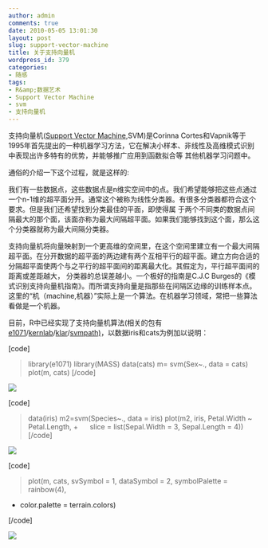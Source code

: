 ```yaml
---
author: admin
comments: true
date: 2010-05-05 13:01:30
layout: post
slug: support-vector-machine
title: 关于支持向量机
wordpress_id: 379
categories:
- 随感
tags:
- R&amp;数据艺术
- Support Vector Machine
- svm
- 支持向量机
---
```


支持向量机([Support Vector Machine](http://en.wikipedia.org/wiki/Support_vector_machine),SVM)是Corinna  Cortes和Vapnik等于1995年首先提出的一种机器学习方法，它在解决小样本、非线性及高维模式识别中表现出许多特有的优势，并能够推广应用到函数拟合等 其他机器学习问题中。

通俗的介绍一下这个过程，就是这样的:

我们有一些数据点，这些数据点是n维实空间中的点。我们希望能够把这些点通过一个n-1维的超平面分开。通常这个被称为线性分类器。有很多分类器都符合这个要求。但是我们还希望找到分类最佳的平面，即使得属 于两个不同类的数据点间隔最大的那个面，该面亦称为最大间隔超平面。如果我们能够找到这个面，那么这个分类器就称为最大间隔分类器。

支持向量机将向量映射到一个更高维的空间里，在这个空间里建立有一个最大间隔超平面。在分开数据的超平面的两边建有两个互相平行的超平面。建立方向合适的分隔超平面使两个与之平行的超平面间的距离最大化。其假定为，平行超平面间的距离或差距越大， 分类器的总误差越小。一个极好的指南是C.J.C Burges的《模式识别支持向量机指南》。而所谓支持向量是指那些在间隔区边缘的训练样本点。  这里的“机（machine,机器）”实际上是一个算法。在机器学习领域，常把一些算法看做是一个机器。

目前，R中已经实现了支持向量机算法(相关的包有[e1071](http://cran.r-project.org/web/packages/e1071/index.html)/[kernlab](http://cran.r-project.org/web/packages/kernlab/index.html)/[klar](http://cran.r-project.org/web/packages/klaR/index.html)/[svmpath)](http://cran.r-project.org/web/packages/svmpath/index.html)，以数据iris和cats为例加以说明：

[code]
>library(e1071)
>library(MASS)
>data(cats)
>m= svm(Sex~., data = cats)
>plot(m, cats)
[/code]

[![](http://yishuo.cos.name/wp-content/uploads/2010/05/未命名1.jpg)](http://yishuo.cos.name/wp-content/uploads/2010/05/未命名1.jpg)

[code]

>data(iris)
>m2=svm(Species~., data = iris)
>plot(m2, iris, Petal.Width ~ Petal.Length,
+      slice = list(Sepal.Width = 3, Sepal.Length = 4))
[/code]

[![](http://yishuo.cos.name/wp-content/uploads/2010/05/未命名2.jpg)](http://yishuo.cos.name/wp-content/uploads/2010/05/未命名2.jpg)

[code]

>plot(m, cats, svSymbol = 1, dataSymbol = 2, symbolPalette = rainbow(4),
+ color.palette = terrain.colors)

[/code]

[![](http://yishuo.cos.name/wp-content/uploads/2010/05/未命名3.jpg)](http://yishuo.cos.name/wp-content/uploads/2010/05/未命名3.jpg)
